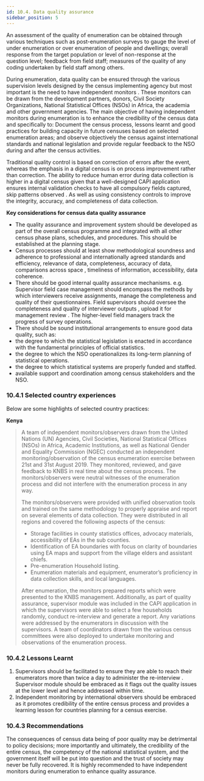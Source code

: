 ```yaml
---
id: 10.4. Data quality assurance
sidebar_position: 5
---
```


An assessment of the quality of enumeration can be obtained through various techniques such as post-enumeration surveys to gauge the level of under enumeration or over enumeration of people and dwellings; overall response from the target population or level of non-response at the question level; feedback from field staff; measures of the quality of any coding undertaken by field staff among others. 

During enumeration, data quality can be ensured through the various supervision levels designed by the census implementing agency but most important is the need to have independent monitors . These monitors can be drawn from the development partners, donors, Civil Society Organizations, National Statistical Offices (NSOs) in Africa, the academia and other government agencies. The main objective of having independent monitors during enumeration is to enhance the credibility of the census data and specifically to: Document the census process, lessons learnt and good practices for building capacity in future censuses  based on selected enumeration areas; and observe objectively the census against international standards and national legislation and provide regular feedback to the NSO during and after the census activities.

Traditional quality control  is based on correction of errors after the event, whereas the emphasis in a digital census is on process improvement rather than correction. The ability to reduce human error during data collection is higher in a digital census given that a well-designed CAPI application ensures internal validation checks to have all compulsory fields captured, skip patterns observed . As well as using consistency controls to improve the integrity, accuracy, and completeness of data collection. 

**Key considerations for census data quality assurance**
-	The quality assurance and improvement system should be developed as part of the overall census programme and integrated with all other census phase plans, schedules, and procedures. This should be established at the planning stage.
-	Census processes should at least show methodological soundness and adherence to professional and internationally agreed standards  and efficiency, relevance of data, completeness, accuracy of data, comparisons across space , timeliness of information, accessibility, data coherence. 
-	There should be good internal quality assurance mechanisms.  e.g. Supervisor field case management should encompass the methods by which interviewers receive assignments, manage the completeness and quality of their questionnaires. Field supervisors should oversee the completeness and quality of interviewer outputs , upload it for management review . The higher-level field managers track the progress of survey operations.  
-	There should be sound institutional arrangements to ensure good data quality, such as:
-	the degree to which the statistical legislation is enacted in accordance with the fundamental principles of official statistics. 
-	the degree to which the NSO operationalizes its long-term planning of statistical operations. 
-	the degree to which statistical systems are properly funded and staffed.
-	available support and coordination among census stakeholders and the NSO.

### 10.4.1	Selected country experiences
Below are some highlights of selected country practices:

**Kenya**

>A team of independent monitors/observers drawn from the United Nations (UN) Agencies, Civil Societies, National Statistical Offices (NSOs) in Africa, Academic Institutions, as well as National Gender and Equality Commission (NGEC) conducted an independent monitoring/observation of the census enumeration exercise between 21st and 31st August 2019. They monitored, reviewed, and gave feedback to KNBS in real time about the census process. The monitors/observers were neutral witnesses of the enumeration process and did not interfere with the enumeration process in any way.
>
>The monitors/observers were provided with unified observation tools and trained on the same methodology to properly appraise and report on several elements of data collection. They were distributed in all regions and covered the following aspects of the census:
>    -	Storage facilities in county statistics offices, advocacy materials, accessibility of EAs in the sub counties.
>    -	Identification of EA boundaries with focus on clarity of boundaries using EA maps and support from the village elders and assistant chiefs.
>    -	Pre-enumeration Household listing.
>    -	Enumeration materials and equipment, enumerator’s proficiency in data collection skills, and local languages.
>
>After enumeration, the monitors prepared reports which were presented to the KNBS management.
Additionally, as part of quality assurance, supervisor module was included in the CAPI application in which the supervisors were able to select a few households randomly, conduct re-interview and generate a report. Any variations were addressed by the enumerators in discussion with the supervisors. A team of coordinators drawn from the various census committees were also deployed to undertake monitoring and observations of the enumeration process.

### 10.4.2 	Lessons Learnt
1.	Supervisors should be facilitated to ensure they are able to reach their enumerators more than twice a day to administer the re-interview . Supervisor module should be embraced as it flags out the quality issues at the lower level and hence addressed within time.
2.	Independent monitoring by international observers should be embraced as it promotes credibility of the entire census process and provides a learning lesson for countries planning for a census exercise.

### 10.4.3	Recommendations
The consequences of census data being of poor quality may be detrimental to policy decisions; more importantly and ultimately, the credibility of the entire census, the competency of the national statistical system, and the government itself will be put into question and the trust of society may never be fully recovered. It is highly recommended to have independent monitors during enumeration to enhance quality assurance.
